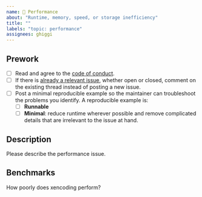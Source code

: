 ```yaml
---
name: 🐢 Performance
about: "Runtime, memory, speed, or storage inefficiency"
title: ""
labels: "topic: performance"
assignees: ghiggi
---
```


## Prework

- [ ] Read and agree to the [code of conduct](https://github.com/ghiggi/xencoding/blob/main/CODE_OF_CONDUCT.md).
- [ ] If there is [already a relevant issue](https://github.com/ghiggi/xencoding/issues), whether open or closed, comment on the existing thread instead of posting a new issue.
- [ ] Post a minimal reproducible example so the maintainer can troubleshoot the problems you identify. A reproducible example is:
  - [ ] **Runnable**
  - [ ] **Minimal**: reduce runtime wherever possible and remove complicated details that are irrelevant to the issue at hand.

## Description

Please describe the performance issue.

## Benchmarks

How poorly does xencoding perform?
